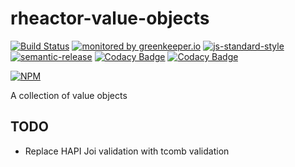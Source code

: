 # rheactor-value-objects

[![Build Status](https://travis-ci.org/RHeactor/value-objects.svg?branch=master)](https://travis-ci.org/RHeactor/value-objects)
[![monitored by greenkeeper.io](https://img.shields.io/badge/greenkeeper.io-monitored-brightgreen.svg)](http://greenkeeper.io/) 
[![js-standard-style](https://img.shields.io/badge/code%20style-standard-brightgreen.svg)](http://standardjs.com/)
[![semantic-release](https://img.shields.io/badge/semver-semantic%20release-e10079.svg)](https://github.com/semantic-release/semantic-release)
[![Codacy Badge](https://api.codacy.com/project/badge/Grade/b38002c67b8a499aa1e441e8395fb576)](https://www.codacy.com/app/coderbyheart/value-objects?utm_source=github.com&amp;utm_medium=referral&amp;utm_content=RHeactor/value-objects&amp;utm_campaign=Badge_Grade)
[![Codacy Badge](https://api.codacy.com/project/badge/Coverage/b38002c67b8a499aa1e441e8395fb576)](https://www.codacy.com/app/coderbyheart/value-objects?utm_source=github.com&amp;utm_medium=referral&amp;utm_content=RHeactor/value-objects&amp;utm_campaign=Badge_Coverage)

[![NPM](https://nodei.co/npm/rheactor-value-objects.png?downloads=true&downloadRank=true&stars=true)](https://nodei.co/npm/rheactor-value-objects/)

A collection of value objects

## TODO

- Replace HAPI Joi validation with tcomb validation
